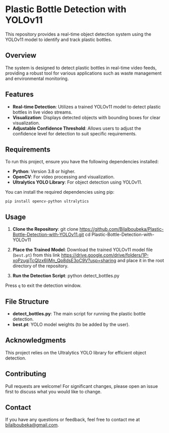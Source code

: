 # Plastic Bottle Detection with YOLOv11

This repository provides a real-time object detection system using the YOLOv11 model to identify and track plastic bottles.

## Overview
The system is designed to detect plastic bottles in real-time video feeds, providing a robust tool for various applications such as waste management and environmental monitoring.

## Features

- **Real-time Detection**: Utilizes a trained YOLOv11 model to detect plastic bottles in live video streams.
- **Visualization**: Displays detected objects with bounding boxes for clear visualization.
- **Adjustable Confidence Threshold**: Allows users to adjust the confidence level for detection to suit specific requirements.

## Requirements

To run this project, ensure you have the following dependencies installed:

- **Python**: Version 3.8 or higher.
- **OpenCV**: For video processing and visualization.
- **Ultralytics YOLO Library**: For object detection using YOLOv11.

You can install the required dependencies using pip:

`pip install opencv-python ultralytics`

## Usage

1. **Clone the Repository**:
git clone https://github.com/Bilalboubeka/Plastic-Bottle-Detection-with-YOLOv11.git
cd Plastic-Bottle-Detection-with-YOLOv11


2. **Place the Trained Model**:
Download the trained YOLOv11 model file (`best.pt`) from this link https://drive.google.com/drive/folders/1P-xoPzugjTcQlzx6liMn_Qp8dsE3oC9V?usp=sharing and place it in the root directory of the repository.

3. **Run the Detection Script**:
python detect_bottles.py

Press `q` to exit the detection window.

## File Structure

- **detect_bottles.py**: The main script for running the plastic bottle detection.
- **best.pt**: YOLO model weights (to be added by the user).

## Acknowledgments

This project relies on the Ultralytics YOLO library for efficient object detection.

## Contributing

Pull requests are welcome! For significant changes, please open an issue first to discuss what you would like to change.

## Contact

If you have any questions or feedback, feel free to contact me at [bilalboubeka@gmail.com](mailto:bilalboubeka@gmail.com).
